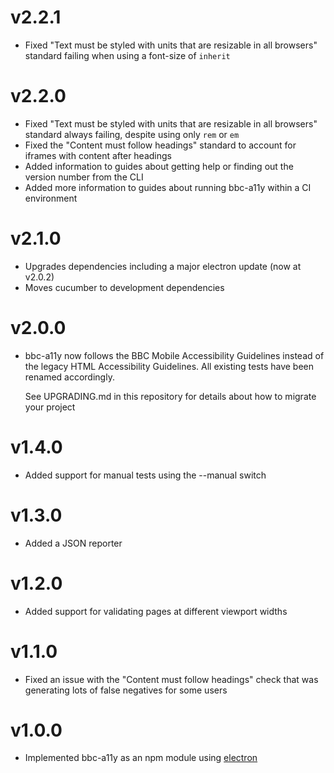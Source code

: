 # v2.2.1

* Fixed "Text must be styled with units that are resizable in all browsers" standard failing when using a font-size of `inherit`

# v2.2.0

* Fixed "Text must be styled with units that are resizable in all browsers" standard always failing, despite using only `rem` or `em`
* Fixed the "Content must follow headings" standard to account for iframes with content after headings
* Added information to guides about getting help or finding out the version number from the CLI
* Added more information to guides about running bbc-a11y within a CI environment

# v2.1.0

* Upgrades dependencies including a major electron update (now at v2.0.2)
* Moves cucumber to development dependencies

# v2.0.0

* bbc-a11y now follows the BBC Mobile Accessibility Guidelines instead of the
  legacy HTML Accessibility Guidelines. All existing tests have been renamed
  accordingly.

  See UPGRADING.md in this repository for details about how to migrate your
  project

# v1.4.0

* Added support for manual tests using the --manual switch

# v1.3.0

* Added a JSON reporter

# v1.2.0

* Added support for validating pages at different viewport widths

# v1.1.0

* Fixed an issue with the "Content must follow headings" check that was
  generating lots of false negatives for some users

# v1.0.0

* Implemented bbc-a11y as an npm module using [electron](http://electron.atom.io/)
